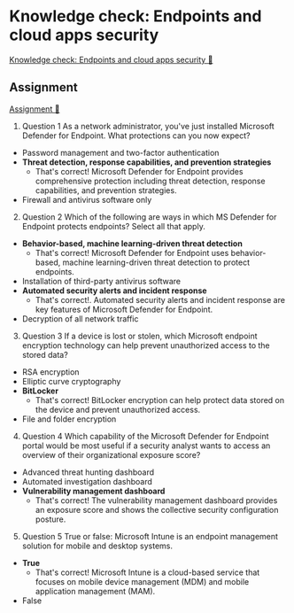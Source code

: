 # Knowledge check: Endpoints and cloud apps security

[Knowledge check: Endpoints and cloud apps security 🔗](https://www.coursera.org/learn/cybersecurity-solutions-and-microsoft-defender/assignment-submission/oEoUx/knowledge-check-endpoints-and-cloud-apps-security)

## Assignment

[Assignment 🔗](https://www.coursera.org/learn/cybersecurity-solutions-and-microsoft-defender/assignment-submission/oEoUx/knowledge-check-endpoints-and-cloud-apps-security/attempt)

1.  Question 1
    As a network administrator, you've just installed Microsoft Defender for Endpoint. What protections can you now expect?

- Password management and two-factor authentication
- **Threat detection, response capabilities, and prevention strategies**
  - That's correct! Microsoft Defender for Endpoint provides comprehensive protection including threat detection, response capabilities, and prevention strategies.
- Firewall and antivirus software only

2. Question 2
   Which of the following are ways in which MS Defender for Endpoint protects endpoints? Select all that apply.

- **Behavior-based, machine learning-driven threat detection**
  - That's correct! Microsoft Defender for Endpoint uses behavior-based, machine learning-driven threat detection to protect endpoints.
- Installation of third-party antivirus software
- **Automated security alerts and incident response**
  - That's correct!. Automated security alerts and incident response are key features of Microsoft Defender for Endpoint.
- Decryption of all network traffic

3. Question 3
   If a device is lost or stolen, which Microsoft endpoint encryption technology can help prevent unauthorized access to the stored data?

- RSA encryption
- Elliptic curve cryptography
- **BitLocker**
  - That's correct! BitLocker encryption can help protect data stored on the device and prevent unauthorized access.
- File and folder encryption

4. Question 4
   Which capability of the Microsoft Defender for Endpoint portal would be most useful if a security analyst wants to access an overview of their organizational exposure score?

- Advanced threat hunting dashboard
- Automated investigation dashboard
- **Vulnerability management dashboard**
  - That's correct! The vulnerability management dashboard provides an exposure score and shows the collective security configuration posture.

5. Question 5
   True or false: Microsoft Intune is an endpoint management solution for mobile and desktop systems.

- **True**
  - That's correct! Microsoft Intune is a cloud-based service that focuses on mobile device management (MDM) and mobile application management (MAM).
- False
